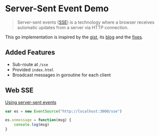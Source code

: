 # Server-Sent Event Demo

> Server-sent events ([SSE](https://en.wikipedia.org/wiki/Server-sent_events)) is a technology where a browser receives automatic updates from a server via HTTP connection.

This go implementation is inspired by the [gist](https://gist.github.com/ismasan/3fb75381cd2deb6bfa9c), its [blog](https://robots.thoughtbot.com/writing-a-server-sent-events-server-in-go) and the [fixes](https://gist.github.com/schmohlio/d7bdb255ba61d3f5e51a512a7c0d6a85).

## Added Features

- Sub-route at `/sse`
- Provided `index.html`
- Broadcast messages in goroutine for each client

## Web SSE

[Using server-sent events](https://developer.mozilla.org/en-US/docs/Web/API/Server-sent_events/Using_server-sent_events)

```javascript
var es = new EventSource("http://localhost:3000/sse")

es.onmessage = function(msg) {
    console.log(msg)
}
```
